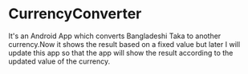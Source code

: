 # CurrencyConverter
It's an Android App which converts Bangladeshi Taka to another currency.Now it shows the result based on a fixed value but later I will update this app so that the app will show the result according to the updated value of the currency.
